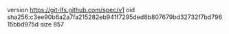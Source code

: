 version https://git-lfs.github.com/spec/v1
oid sha256:c3ee90b6a2a7fa215282eb941f7295ded8b807679bd32732f7bd79615bbd975d
size 857
